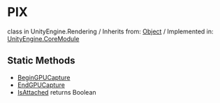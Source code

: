# PIX
class in UnityEngine.Rendering
 / Inherits from: <a href="https://docs.unity3d.com/6000.0/Documentation/ScriptReference/Object.html">Object</a> / Implemented in: <a href="https://docs.unity3d.com/6000.0/Documentation/ScriptReference/UnityEngine.CoreModule.html">UnityEngine.CoreModule</a>

## Static Methods
- <a href="https://docs.unity3d.com/6000.0/Documentation/ScriptReference/PIX.BeginGPUCapture.html">BeginGPUCapture</a>
- <a href="https://docs.unity3d.com/6000.0/Documentation/ScriptReference/PIX.EndGPUCapture.html">EndGPUCapture</a>
- <a href="https://docs.unity3d.com/6000.0/Documentation/ScriptReference/PIX.IsAttached.html">IsAttached</a> returns Boolean
